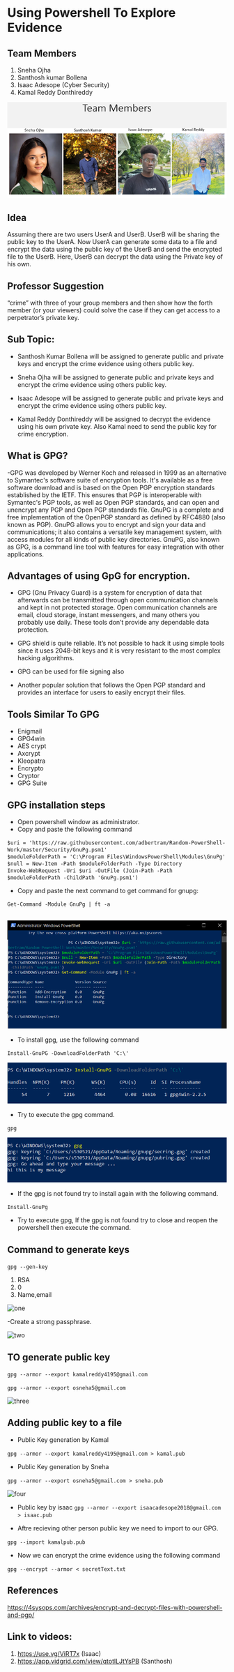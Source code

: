 # Using Powershell To Explore Evidence

## Team Members
 1. Sneha Ojha
 1. Santhosh kumar Bollena
 1. Isaac Adesope (Cyber Security)
 1. Kamal Reddy Donthireddy
 
 ![Group](Group.png)
 
## Idea
Assuming there are two users UserA and UserB. UserB will be sharing the public key to the UserA. Now UserA can generate some data to a file and encrypt the data using the public key of the UserB and send the encrypted file to the UserB. Here, UserB can decrypt the data using the Private key of his own.

## Professor Suggestion

“crime” with three of your group members and then show how the forth member (or your viewers) could solve the case if they can get access to a perpetrator’s private key.

## Sub Topic:

- Santhosh Kumar Bollena will be assigned to generate public and private keys and encrypt the crime evidence using others public key.

- Sneha Ojha will be assigned to generate public and private keys and encrypt the crime evidence using others public key.

- Isaac Adesope will be assigned to generate public and private keys and encrypt the crime evidence using others public key.

- Kamal Reddy Donthireddy will be assigned to decrypt the evidence using his own private key. Also Kamal need to send the public key for crime encryption. 

## What is GPG?

-GPG was developed by Werner Koch and released in 1999 as an alternative to Symantec's software suite of encryption tools. It's available as a free software download and is based on the Open PGP encryption standards established by the IETF. This ensures that PGP is interoperable with Symantec's PGP tools, as well as Open PGP standards, and can open and unencrypt any PGP and Open PGP standards file. GnuPG is a complete and free implementation of the OpenPGP standard as defined by RFC4880 (also known as PGP). GnuPG allows you to encrypt and sign your data and communications; it also contains a versatile key management system, with access modules for all kinds of public key directories. GnuPG, also known as GPG, is a command line tool with features for easy integration with other applications.

## Advantages of using GpG for encryption.

- GPG (Gnu Privacy Guard) is a system for encryption of data that afterwards can be transmitted through open communication channels and kept in not protected storage. Open communication channels are email, cloud storage, instant messengers, and many others you probably use daily. These tools don’t provide any dependable data protection.

- GPG shield is quite reliable. It’s not possible to hack it using simple tools since it uses 2048-​bit keys and it is very resistant to the most complex hacking algorithms.

- GPG can be used for file signing also

- Another popular solution that follows the Open PGP standard and provides an interface for users to easily encrypt their files.

## Tools Similar To GPG

- Enigmail
- GPG4win
- AES crypt
- Axcrypt
- Kleopatra
- Encrypto
- Cryptor
- GPG Suite

## GPG installation steps

- Open powershell window as administrator.
- Copy and paste the following command
 ``` 
 $uri = 'https://raw.githubusercontent.com/adbertram/Random-PowerShell-Work/master/Security/GnuPg.psm1'
$moduleFolderPath = 'C:\Program Files\WindowsPowerShell\Modules\GnuPg'
$null = New-Item -Path $moduleFolderPath -Type Directory
Invoke-WebRequest -Uri $uri -OutFile (Join-Path -Path $moduleFolderPath -ChildPath 'GnuPg.psm1')
```
- Copy and paste the next command to get command for gnupg:

``` 
Get-Command -Module GnuPg | ft -a 
 
```

![first](first-command.PNG)

- To install gpg, use the following command

``` 
Install-GnuPG -DownloadFolderPath 'C:\'
```

![second](second-command.PNG)


- Try to execute the gpg command.

``` 
gpg 
```

![third](third-command.PNG)

- If the gpg is not found try to install again with the following command.

``` 
Install-GnuPg

```

- Try to execute gpg, If the gpg is not found try to close and reopen the powershell then execute the command.

## Command to generate keys
``` gpg --gen-key ```

1. RSA
1. 0
1. Name,email

![one](gen-keys-one.PNG)

-Create a strong passphrase.

![two](gen-key-two.PNG)

## TO generate public key
``` gpg --armor --export kamalreddy4195@gmail.com ```

``` gpg --armor --export osneha5@gmail.com ```

![three](gen-key-three.PNG)

## Adding public key to a file

- Public Key generation by Kamal

```gpg --armor --export kamalreddy4195@gmail.com > kamal.pub ```

- Public Key generation by Sneha 

```gpg --armor --export osneha5@gmail.com > sneha.pub ```

![four](gen-key-four.PNG)

- Public key by isaac
```gpg --armor --export isaacadesope2018@gmail.com > isaac.pub ```

- Aftre recieving other person public key we need to import to our GPG.

``` gpg --import kamalpub.pub ```

- Now we can encrypt the crime evidence using the following command

``` gpg --encrypt --armor < secretText.txt ```

## References

https://4sysops.com/archives/encrypt-and-decrypt-files-with-powershell-and-pgp/


## Link to videos:

1. https://use.vg/ViRT7x (Isaac)
2. https://app.vidgrid.com/view/qtotlLJtYsPB (Santhosh)
